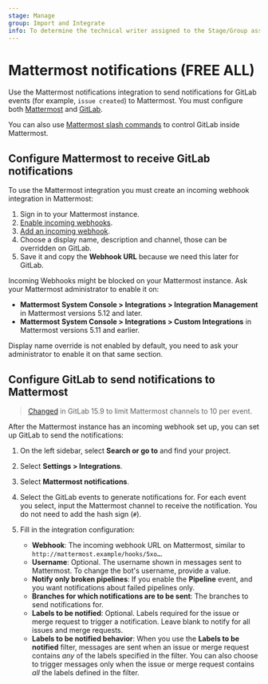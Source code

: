 ```yaml
---
stage: Manage
group: Import and Integrate
info: To determine the technical writer assigned to the Stage/Group associated with this page, see https://about.gitlab.com/handbook/product/ux/technical-writing/#assignments
---
```


# Mattermost notifications **(FREE ALL)**

Use the Mattermost notifications integration to send notifications for GitLab events
(for example, `issue created`) to Mattermost. You must configure both [Mattermost](#configure-mattermost-to-receive-gitlab-notifications)
and [GitLab](#configure-gitlab-to-send-notifications-to-mattermost).

You can also use [Mattermost slash commands](mattermost_slash_commands.md) to control
GitLab inside Mattermost.

## Configure Mattermost to receive GitLab notifications

To use the Mattermost integration you must create an incoming webhook integration
in Mattermost:

1. Sign in to your Mattermost instance.
1. [Enable incoming webhooks](https://docs.mattermost.com/developer/webhooks-incoming.html#enabling-incoming-webhooks).
1. [Add an incoming webhook](https://docs.mattermost.com/developer/webhooks-incoming.html#creating-integrations-using-incoming-webhooks).
1. Choose a display name, description and channel, those can be overridden on GitLab.
1. Save it and copy the **Webhook URL** because we need this later for GitLab.

Incoming Webhooks might be blocked on your Mattermost instance. Ask your Mattermost administrator
to enable it on:

- **Mattermost System Console > Integrations > Integration Management** in Mattermost
  versions 5.12 and later.
- **Mattermost System Console > Integrations > Custom Integrations** in Mattermost
  versions 5.11 and earlier.

Display name override is not enabled by default, you need to ask your administrator to enable it on that same section.

## Configure GitLab to send notifications to Mattermost

> [Changed](https://gitlab.com/gitlab-org/gitlab/-/merge_requests/106760) in GitLab 15.9 to limit Mattermost channels to 10 per event.

After the Mattermost instance has an incoming webhook set up, you can set up GitLab
to send the notifications:

1. On the left sidebar, select **Search or go to** and find your project.
1. Select **Settings > Integrations**.
1. Select **Mattermost notifications**.
1. Select the GitLab events to generate notifications for. For each event you select, input the Mattermost channel
   to receive the notification. You do not need to add the hash sign (`#`).
1. Fill in the integration configuration:

   - **Webhook**: The incoming webhook URL on Mattermost, similar to
     `http://mattermost.example/hooks/5xo…`.
   - **Username**: Optional. The username shown in messages sent to Mattermost.
     To change the bot's username, provide a value.
   - **Notify only broken pipelines**: If you enable the **Pipeline** event, and you want
     notifications about failed pipelines only.
   - **Branches for which notifications are to be sent**: The branches to send notifications for.
   - **Labels to be notified**: Optional. Labels required for the issue or merge request
     to trigger a notification. Leave blank to notify for all issues and merge requests.
   - **Labels to be notified behavior**: When you use the **Labels to be notified** filter,
     messages are sent when an issue or merge request contains _any_ of the labels specified
     in the filter. You can also choose to trigger messages only when the issue or merge request
     contains _all_ the labels defined in the filter.
